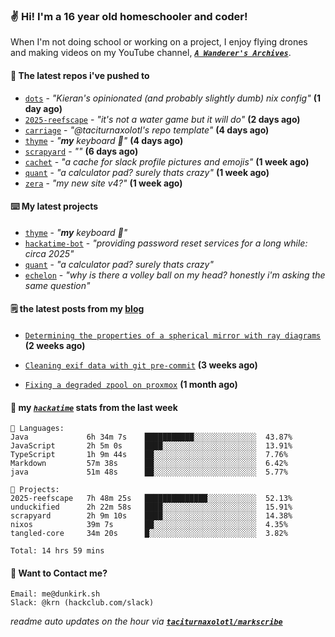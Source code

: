 ### ✌️ Hi! I'm a 16 year old homeschooler and coder!

When I'm not doing school or working on a project, I enjoy flying drones and making videos on my YouTube channel, [**_`A Wanderer's Archives`_**](https://youtube.com/@wanderer.archives).

#### 👷 The latest repos i've pushed to

- [`dots`](https://github.com/taciturnaxolotl/dots) - _"Kieran's opinionated (and probably slightly dumb) nix config"_ **(1 day ago)**
- [`2025-reefscape`](https://github.com/df1317/2025-reefscape) - _"it's not a water game but it will do"_ **(2 days ago)**
- [`carriage`](https://github.com/taciturnaxolotl/carriage) - _"@taciturnaxolotl's repo template"_ **(4 days ago)**
- [`thyme`](https://github.com/taciturnaxolotl/thyme) - _"**my** keyboard 🫶"_ **(4 days ago)**
- [`scrapyard`](https://github.com/hackclub/scrapyard) - _""_ **(6 days ago)**
- [`cachet`](https://github.com/taciturnaxolotl/cachet) - _"a cache for slack profile pictures and emojis"_ **(1 week ago)**
- [`quant`](https://github.com/taciturnaxolotl/quant) - _"a calculator pad? surely thats crazy"_ **(1 week ago)**
- [`zera`](https://github.com/taciturnaxolotl/zera) - _"my new site v4?"_ **(1 week ago)**

#### ⌨️ My latest projects

- [`thyme`](https://github.com/taciturnaxolotl/thyme) - _"**my** keyboard 🫶"_
- [`hackatime-bot`](https://github.com/taciturnaxolotl/hackatime-bot) - _"providing password reset services for a long while: circa 2025"_
- [`quant`](https://github.com/taciturnaxolotl/quant) - _"a calculator pad? surely thats crazy"_
- [`echelon`](https://github.com/taciturnaxolotl/echelon) - _"why is there a volley ball on my head? honestly i'm asking the same question"_

#### 🗒️ the latest posts from my [blog](https://dunkirk.sh)

- [`Determining the properties of a spherical mirror with ray diagrams`](https://dunkirk.sh/blog/spherical-ray-diagrams/) **(2 weeks ago)**

- [`Cleaning exif data with git pre-commit`](https://dunkirk.sh/blog/remove-exif-git-hook/) **(3 weeks ago)**

- [`Fixing a degraded zpool on proxmox`](https://dunkirk.sh/blog/degraded-zpool-proxmox/) **(1 month ago)**



#### 📡 my [_`hackatime`_](https://waka.hackclub.com) stats from the last week

```text
💾 Languages:
Java             6h 34m 7s    ███████████░░░░░░░░░░░░░░  43.87%
JavaScript       2h 5m 0s     ████░░░░░░░░░░░░░░░░░░░░░  13.91%
TypeScript       1h 9m 44s    ██░░░░░░░░░░░░░░░░░░░░░░░  7.76%
Markdown         57m 38s      ██░░░░░░░░░░░░░░░░░░░░░░░  6.42%
java             51m 48s      ██░░░░░░░░░░░░░░░░░░░░░░░  5.77%

💼 Projects:
2025-reefscape   7h 48m 25s   ██████████████░░░░░░░░░░░  52.13%
unduckified      2h 22m 58s   ████░░░░░░░░░░░░░░░░░░░░░  15.91%
scrapyard        2h 9m 10s    ████░░░░░░░░░░░░░░░░░░░░░  14.38%
nixos            39m 7s       ██░░░░░░░░░░░░░░░░░░░░░░░  4.35%
tangled-core     34m 20s      █░░░░░░░░░░░░░░░░░░░░░░░░  3.82%

Total: 14 hrs 59 mins
```

#### 📮 Want to Contact me?

```text
Email: me@dunkirk.sh
Slack: @krn (hackclub.com/slack)
```

_readme auto updates on the hour via [**`taciturnaxolotl/markscribe`**](https://github.com/taciturnaxolotl/markscribe)_
